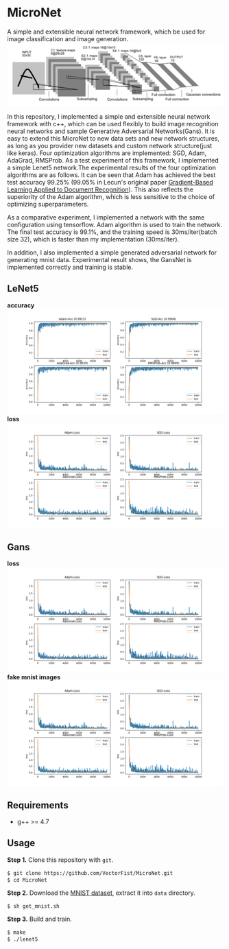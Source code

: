 # MicroNet
A simple and extensible neural network framework, which be used for image classification and image generation.
![lenet5](figures/lenet5.png)

In this repository, I implemented a simple and extensible neural network framework with c++, which can be used flexibly to build image recognition neural networks and sample Generative Adversarial Networks(Gans). It is easy to extend this MicroNet to new data sets and new network structures, as long as you provider new datasets and custom network structure(just like keras). Four optimization algorithms are implemented: SGD, Adam, AdaGrad, RMSProb. As a test experiment of this framework, I implemented a simple Lenet5 network.The experimental results of the four optimization algorithms are as follows. It can be seen that Adam has achieved the best test accuracy 99.25% (99.05% in Lecun's original paper [Gradient-Based Learning Applied to Document Recognition](http://yann.lecun.com/exdb/publis/pdf/lecun-98.pdf)). This also reflects the superiority of the Adam algorithm, which is less sensitive to the choice of optimizing superparameters.

As a comparative experiment, I implemented a network with the same configuration using tensorflow. Adam algorithm is used to train the network. The final test accuracy is 99.1%, and the training speed is 30ms/iter(batch size 32), which is faster than my implementation (30ms/iter).

In addition, I also implemented a simple generated adversarial network for generating mnist data. Experimental result shows, the GansNet is implemented correctly and training is stable.


## LeNet5

**accuracy**
![accuracy](figures/accuracy.png)
**loss**
![loss](figures/loss.png)


## Gans

**loss**
![train loss](figures/loss.png)
**fake mnist images**
![fake mnist images](figures/loss.png)

## Requirements
- g++ >= 4.7

## Usage
**Step 1.** 
Clone this repository with ``git``.
```
$ git clone https://github.com/VectorFist/MicroNet.git
$ cd MicroNet
```

**Step 2.** 
Download the [MNIST dataset](http://yann.lecun.com/exdb/mnist/), extract it into ``data`` directory.
```
$ sh get_mnist.sh
```

**Step 3.** 
Build and train.
```
$ make
$ ./lenet5
```
